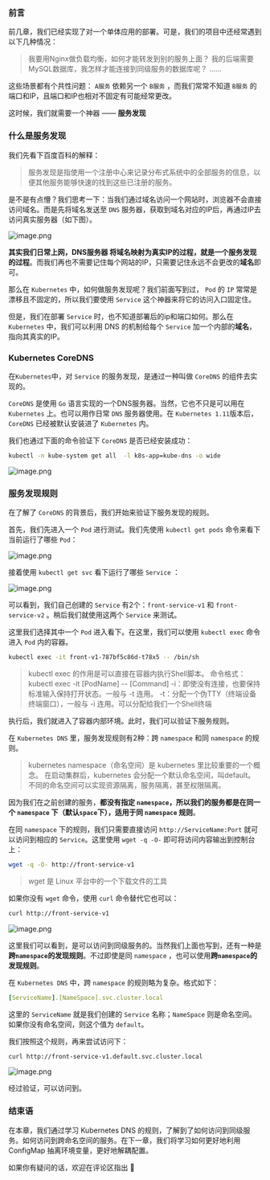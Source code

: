 ### 前言

前几章，我们已经实现了对一个单体应用的部署。可是，我们的项目中还经常遇到以下几种情况：

> 我要用Nginx做负载均衡，如何才能转发到别的服务上面？ 我的后端需要MySQL数据库，我怎样才能连接到同级服务的数据库呢？ ......

这些场景都有个共性问题： `A服务` 依赖另一个 `B服务` ，而我们常常不知道 `B服务` 的端口和IP，且端口和IP也相对不固定有可能经常更改。

这时候，我们就需要一个神器 —— **服务发现**

### 什么是服务发现

我们先看下百度百科的解释：

> 服务发现是指使用一个注册中心来记录分布式系统中的全部服务的信息，以便其他服务能够快速的找到这些已注册的服务。

是不是有点懵？我们思考一下：当我们通过域名访问一个网站时，浏览器不会直接访问域名。而是先将域名发送至 `DNS` 服务器，获取到域名对应的IP后，再通过IP去访问真实服务器（如下图）。

![image.png](https://p3-juejin.byteimg.com/tos-cn-i-k3u1fbpfcp/73a0215f8b1749a7b5f71a71f121fa3c~tplv-k3u1fbpfcp-jj-mark:3024:0:0:0:q75.awebp)

**其实我们日常上网，DNS服务器 将域名映射为真实IP的过程，就是一个服务发现的过程**。而我们再也不需要记住每个网站的IP，只需要记住永远不会更改的**域名**即可。

那么在 `Kubernetes` 中，如何做服务发现呢？我们前面写到过， `Pod` 的 `IP` 常常是漂移且不固定的，所以我们要使用 `Service` 这个神器来将它的访问入口固定住。

但是，我们在部署 `Service` 时，也不知道部署后的ip和端口如何。那么在 `Kubernetes` 中，我们可以利用 DNS 的机制给每个 `Service` 加一个内部的**域名**，指向其真实的IP。

### Kubernetes CoreDNS

在`Kubernetes`中，对 `Service` 的服务发现，是通过一种叫做 `CoreDNS` 的组件去实现的。

`CoreDNS` 是使用 `Go` 语言实现的一个DNS服务器。当然，它也不只是可以用在 `Kubernetes` 上。也可以用作日常 `DNS` 服务器使用。在 `Kubernetes 1.11`版本后，`CoreDNS` 已经被默认安装进了 `Kubernetes` 内。

我们也通过下面的命令验证下 `CoreDNS` 是否已经安装成功：
```sh
kubectl -n kube-system get all  -l k8s-app=kube-dns -o wide
```

![image.png](https://p3-juejin.byteimg.com/tos-cn-i-k3u1fbpfcp/d12d01a50c7c4edda89b8f0f9f2bd677~tplv-k3u1fbpfcp-jj-mark:3024:0:0:0:q75.awebp)

### 服务发现规则

在了解了 `CoreDNS` 的背景后，我们开始来验证下服务发现的规则。

首先，我们先进入一个 `Pod` 进行测试。我们先使用 `kubectl get pods` 命令来看下当前运行了哪些 `Pod`：

![image.png](https://p3-juejin.byteimg.com/tos-cn-i-k3u1fbpfcp/b6ae6300c4ed4e8593364d53e5cbd2ee~tplv-k3u1fbpfcp-jj-mark:3024:0:0:0:q75.awebp)

接着使用 `kubectl get svc` 看下运行了哪些 `Service` ：

![image.png](https://p3-juejin.byteimg.com/tos-cn-i-k3u1fbpfcp/06713e01d43140b99a6407a90e4d2110~tplv-k3u1fbpfcp-jj-mark:3024:0:0:0:q75.awebp)

可以看到，我们自己创建的 `Service` 有2个：`front-service-v1` 和 `front-service-v2` 。稍后我们就使用这两个 `Service` 来测试。

这里我们选择其中一个 `Pod` 进入看下。在这里，我们可以使用 `kubectl exec` 命令进入 `Pod` 内的容器。
```sh
kubectl exec -it front-v1-787bf5c86d-t78x5 -- /bin/sh
```

> kubectl exec 的作用是可以直接在容器内执行Shell脚本。 命令格式：kubectl exec -it [PodName] -- [Command] -i：即使没有连接，也要保持标准输入保持打开状态。一般与 -t 连用。 -t：分配一个伪TTY（终端设备终端窗口），一般与 -i 连用。可以分配给我们一个Shell终端

执行后，我们就进入了容器内部环境。此时，我们可以验证下服务规则。

在 `Kubernetes DNS` 里，服务发现规则有2种：跨 `namespace` 和同 `namespace` 的规则。

> kubernetes namespace（命名空间）是 kubernetes 里比较重要的一个概念。 在启动集群后，kubernetes 会分配一个默认命名空间，叫default。不同的命名空间可以实现资源隔离，服务隔离，甚至权限隔离。

因为我们在之前创建的服务，**都没有指定 `namespace`，所以我们的服务都是在同一个 `namespace` 下（默认`space`下），适用于同 `namespace` 规则**。

在同 `namespace` 下的规则，我们只需要直接访问 `http://ServiceName:Port` 就可以访问到相应的 `Service`。这里使用 `wget -q -O-` 即可将访问内容输出到控制台上：
```sh
wget -q -O- http://front-service-v1
```

> wget 是 Linux 平台中的一个下载文件的工具

如果你没有 `wget` 命令，使用 `curl` 命令替代它也可以：
```sh
curl http://front-service-v1
```

![image.png](https://p3-juejin.byteimg.com/tos-cn-i-k3u1fbpfcp/bb041153a7a941b9b72fa6d39725bd04~tplv-k3u1fbpfcp-jj-mark:3024:0:0:0:q75.awebp)

这里我们可以看到，是可以访问到同级服务的。当然我们上面也写到，还有一种是**跨`namespace`的发现规则**。不过即使是同 `namespace` ，也可以使用**跨`namespace`的发现规则**。

在 `Kubernetes DNS` 中，跨 `namespace` 的规则略为复杂。格式如下：
```yaml
[ServiceName].[NameSpace].svc.cluster.local
```

这里的 `ServiceName` 就是我们创建的 `Service` 名称；`NameSpace` 则是命名空间。如果你没有命名空间，则这个值为 `default`。

我们按照这个规则，再来尝试访问下：
```sh
curl http://front-service-v1.default.svc.cluster.local
```

![image.png](https://p3-juejin.byteimg.com/tos-cn-i-k3u1fbpfcp/159f730772a140109afab82e091c1822~tplv-k3u1fbpfcp-jj-mark:3024:0:0:0:q75.awebp)

经过验证，可以访问到。

### 结束语

在本章，我们通过学习 Kubernetes DNS 的规则，了解到了如何访问到同级服务。如何访问到跨命名空间的服务。在下一章，我们将学习如何更好地利用 ConfigMap 抽离环境变量，更好地解耦配置。

如果你有疑问的话，欢迎在评论区指出 👏